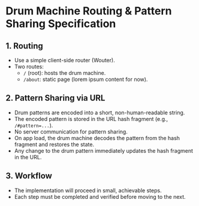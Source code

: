 # Drum Machine Routing & Pattern Sharing Specification

## 1. Routing
- Use a simple client-side router (Wouter).
- Two routes:
  - `/` (root): hosts the drum machine.
  - `/about`: static page (lorem ipsum content for now).

## 2. Pattern Sharing via URL
- Drum patterns are encoded into a short, non-human-readable string.
- The encoded pattern is stored in the URL hash fragment (e.g., `/#pattern=...`).
- No server communication for pattern sharing.
- On app load, the drum machine decodes the pattern from the hash fragment and restores the state.
- Any change to the drum pattern immediately updates the hash fragment in the URL.

## 3. Workflow
- The implementation will proceed in small, achievable steps.
- Each step must be completed and verified before moving to the next.
